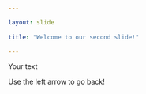```yaml
---

layout: slide
	
title: "Welcome to our second slide!"

---
```


Your text

Use the left arrow to go back!
